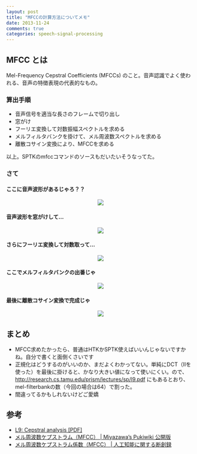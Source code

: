 ```yaml
---
layout: post
title: "MFCCの計算方法についてメモ"
date: 2013-11-24
comments: true
categories: speech-signal-processing
---
```



## MFCC とは

Mel-Frequency Cepstral Coefficients (MFCCs) のこと。音声認識でよく使われる、音声の特徴表現の代表的なもの。

### 算出手順

- 音声信号を適当な長さのフレームで切り出し
- 窓がけ
- フーリエ変換して対数振幅スペクトルを求める
- メルフィルタバンクを掛けて、メル周波数スペクトルを求める
- 離散コサイン変換により、MFCCを求める


以上。SPTKのmfccコマンドのソースもだいたいそうなってた。

### さて

#### ここに音声波形があるじゃろ？？

<div align="center"><img src="/images/speech-signal.png "音声信号を適当な長さのフレームで切り出し"" class="image"></div>

#### 音声波形を窓がけして…

<div align="center"><img src="/images/windowed-signal.png "窓がけ"" class="image"></div>

#### さらにフーリエ変換して対数取って…

<div align="center"><img src="/images/log-amplitude.png "フーリエ変換して振幅スペクトルを求める"" class="image"></div>

#### ここでメルフィルタバンクの出番じゃ

<div align="center"><img src="/images/after-mel-filterbank.png "メルフィルタバンクを掛けて、メル周波数スペクトルを求める"" class="image"></div>


#### 最後に離散コサイン変換で完成じゃ
<div align="center"><img src="/images/MFCC.png "離散コサイン変換により、MFCCを求める"" class="image"></div>


## まとめ

- MFCC求めたかったら、普通はHTKかSPTK使えばいいんじゃないですかね。自分で書くと面倒くさいです
- 正規化はどうするのがいいのか、まだよくわかってない。単純にDCT（IIを使った）を最後に掛けると、かなり大きい値になって使いにくい。ので、 http://research.cs.tamu.edu/prism/lectures/sp/l9.pdf にもあるとおり、mel-filterbankの数（今回の場合は64）で割った。
- 間違ってるかもしれないけどご愛嬌

## 参考

- [L9: Cepstral analysis [PDF]](http://research.cs.tamu.edu/prism/lectures/sp/l9.pdf)
- [メル周波数ケプストラム（MFCC） | Miyazawa’s Pukiwiki 公開版](http://shower.human.waseda.ac.jp/~m-kouki/pukiwiki_public/66.html)
- [メル周波数ケプストラム係数（MFCC） | 人工知能に関する断創録](http://aidiary.hatenablog.com/entry/20120225/1330179868)

